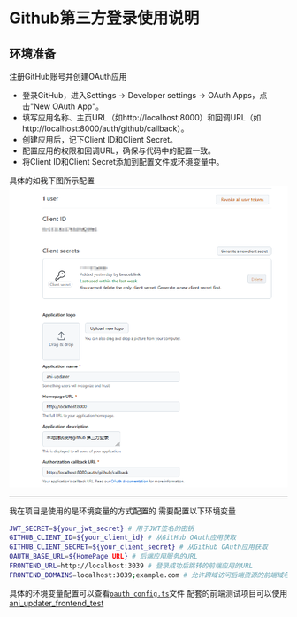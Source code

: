 # Github第三方登录使用说明
## 环境准备
注册GitHub账号并创建OAuth应用
- 登录GitHub，进入Settings -> Developer settings -> OAuth Apps，点击"New OAuth App"。
- 填写应用名称、主页URL（如http://localhost:8000）和回调URL（如http://localhost:8000/auth/github/callback）。
- 创建应用后，记下Client ID和Client Secret。
- 配置应用的权限和回调URL，确保与代码中的配置一致。
- 将Client ID和Client Secret添加到配置文件或环境变量中。

具体的如我下图所示配置
![github](GitHub%20OAuth2.png)

-----
我在项目是使用的是环境变量的方式配置的
需要配置以下环境变量
```bash
JWT_SECRET=${your_jwt_secret} # 用于JWT签名的密钥
GITHUB_CLIENT_ID=${your_client_id} # 从GitHub OAuth应用获取
GITHUB_CLIENT_SECRET=${your_client_secret} # 从GitHub OAuth应用获取
OAUTH_BASE_URL=${HomePage URL} # 后端应用服务的URL
FRONTEND_URL=http://localhost:3039 # 登录成功后跳转的前端应用的URL
FRONTEND_DOMAINS=localhost:3039;example.com # 允许跨域访问后端资源的前端域名白名单列表,分号分隔
```
具体的环境变量配置可以查看[`oauth_config.ts`](../ani_subs/src/routes/auth/oauth_config.rs)文件
配套的前端测试项目可以使用[ani_updater_frontend_test](https://github.com/bruceblink/material-kit-react)